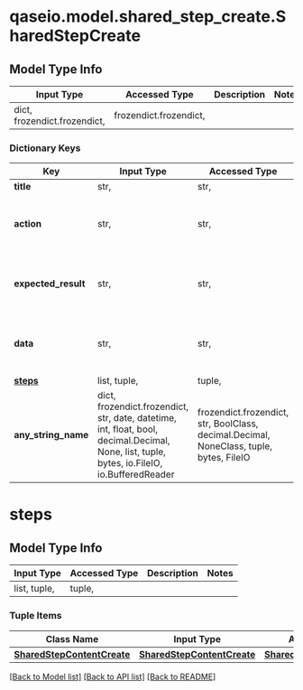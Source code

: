 # qaseio.model.shared_step_create.SharedStepCreate

## Model Type Info
Input Type | Accessed Type | Description | Notes
------------ | ------------- | ------------- | -------------
dict, frozendict.frozendict,  | frozendict.frozendict,  |  | 

### Dictionary Keys
Key | Input Type | Accessed Type | Description | Notes
------------ | ------------- | ------------- | ------------- | -------------
**title** | str,  | str,  |  | 
**action** | str,  | str,  | Deprecated, use the &#x60;steps&#x60; property instead. | [optional] 
**expected_result** | str,  | str,  | Deprecated, use the &#x60;steps&#x60; property instead. | [optional] 
**data** | str,  | str,  | Deprecated, use the &#x60;steps&#x60; property instead. | [optional] 
**[steps](#steps)** | list, tuple,  | tuple,  |  | [optional] 
**any_string_name** | dict, frozendict.frozendict, str, date, datetime, int, float, bool, decimal.Decimal, None, list, tuple, bytes, io.FileIO, io.BufferedReader | frozendict.frozendict, str, BoolClass, decimal.Decimal, NoneClass, tuple, bytes, FileIO | any string name can be used but the value must be the correct type | [optional]

# steps

## Model Type Info
Input Type | Accessed Type | Description | Notes
------------ | ------------- | ------------- | -------------
list, tuple,  | tuple,  |  | 

### Tuple Items
Class Name | Input Type | Accessed Type | Description | Notes
------------- | ------------- | ------------- | ------------- | -------------
[**SharedStepContentCreate**](SharedStepContentCreate.md) | [**SharedStepContentCreate**](SharedStepContentCreate.md) | [**SharedStepContentCreate**](SharedStepContentCreate.md) |  | 

[[Back to Model list]](../../README.md#documentation-for-models) [[Back to API list]](../../README.md#documentation-for-api-endpoints) [[Back to README]](../../README.md)

